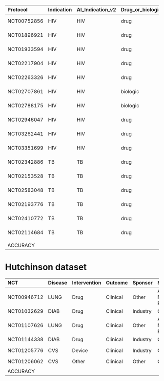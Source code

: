 | Protocol    | Indication   | AI_Indication_v2   | Drug_or_biologic   | Test_article                    | Pages   | AI_phase   | AI_phase_v2   | Rev_phase   | AI_SAP   | AI_SAP_v2   | Rev_SAP      | CTGov_SAP   | AI_effect   | AI_effect_v2   | Rev_effect     | AI_N   | AI_N_v2   | Rev_N   | CTGov_N   | AI_sim   | AI_sim_v2   | Rev_sim   | AI_risk   | Rev_risk   | Rev_arms   | AI_arms_v2   | Rev_countries                                   | AI_countries_v2   | CTGov_countries                                 | is_country_exact_match   | is_country_approximate_match   |
|:------------|:-------------|:-------------------|:-------------------|:--------------------------------|:--------|:-----------|:--------------|:------------|:---------|:------------|:-------------|:------------|:------------|:---------------|:---------------|:-------|:----------|:--------|:----------|:---------|:------------|:----------|:----------|:-----------|:-----------|:-------------|:------------------------------------------------|:------------------|:------------------------------------------------|:-------------------------|:-------------------------------|
| NCT00752856 | HIV          | HIV                | drug               | raltegravir_lopinavir_ritonavir | 57      | 1          | 2.0           | 2           | no       | 1           | 3pp in prot  | 1           | yes         | 1              | yes Sec. 9.3   | 50     | 50        | 51      | 51.0      | no       | 0           | no        | high      | high       | 2          | 2            | US                                              | CA,US             | US                                              | 0                        | 0                              |
| NCT01896921 | HIV          | HIV                | drug               | maraviroc_integrase_inhib       | 29      | 3          | 3.0           | 3           | no       | 1           | 0.5p in prot | 1           | no          | 0              | no             | 44     | 30        | 30      | 7.0       | no       | 0           | no        | high      | high       | 1          | 1            | US                                              | US                | US                                              | 1                        | 1                              |
| NCT01933594 | HIV          | HIV                | drug               | romidepsin                      | 140     | 1          | 1.5           | 1/2         | no       | 1           | 9pp in prot  | 0           | no          | 1              | yes Sec. 9.4.2 | 60     | 60        | 59      | 59.0      | no       | 0           | no        | high      | low        | 8          | 3            | US                                              | US,XX             | US                                              | 0                        | 0                              |
| NCT02217904 | HIV          | HIV                | drug               | islatravir                      | 114     | 1          | 1.0           | 1           | yes      | 0           | 4pp in prot  | 1           | no          | 1              | yes Sec. 8.1ff | 42     | 42        | 30      | 30.0      | no       | 0           | no        | med       | low        | 1          | 1            | DE                                              | CA,US,XX          | DE                                              | 0                        | 0                              |
| NCT02263326 | HIV          | HIV                | drug               | dolutegravir_lamivudin          | 47      | 0          | 2.0           | 3           | no       | 1           | 2pp in prot  | 1           | yes         | 1              | yes Sec. 9.4   | 90     | 90        | 89      | 89.0      | no       | 0           | no        | nan       | med        | 2          | 2            | US                                              | US                | US                                              | 1                        | 1                              |
| NCT02707861 | HIV          | HIV                | biologic           | ibalizumab                      | 106     | 3          | 3.0           | 3           | no       | 0           | 3pp in prot  | 0           | no          | 0              | yes Sec. 9.8   | 100    | 100       | 79      | 79.0      | no       | 0           | no        | high      | med        | 2          | 2            | US,PR                                           | TW,US,XX          | US,PR                                           | 0                        | 0                              |
| NCT02788175 | HIV          | HIV                | biologic           | vedolizumab                     | 55      | 3          | 1.0           | 1           | no       | 1           | 2pp in prot  | 1           | no          | 0              | yes Sec. 13    | 52     | 20        | 26      | 26.0      | no       | 0           | no        | high      | med        | 1          | 1            | US                                              | US                | US                                              | 1                        | 1                              |
| NCT02946047 | HIV          | HIV                | drug               | ixazomib                        | 83      | 1          | 1.5           | 1/2         | no       | 1           | 2pp in prot  | 1           | no          | 0              | no             | 49     | 17        | 17      | 17.0      | no       | 0           | no        | high      | high       | 4          | 1            | US                                              | US                | US                                              | 1                        | 1                              |
| NCT03262441 | HIV          | HIV                | drug               | mycophenolate_mofetil           | 39      | 2          | 2.0           | 2           | no       | 1           | 1p in prot   | 1           | no          | 1              | yes Sec. 8.4.1 | 450    | 10        | 5       | 5.0       | no       | 0           | no        | high      | high       | 1          | 1            | US                                              | US                | US                                              | 1                        | 1                              |
| NCT03351699 | HIV          | HIV                | drug               | MK-4250                         | 87      | 1          | 1.0           | 1           | no       | 0           | 1p in prot   | 1           | no          | 1              | yes Sec. 8.1ff | 900    | 30        | 24      | 24.0      | no       | 0           | no        | high      | med        | 5          | 3            | DE                                              | CA,HT,JE,US,XX    | DE                                              | 0                        | 0                              |
| NCT02342886 | TB           | TB                 | drug               | moxifloxacin                    | 112     | 2          | 3.0           | 3           | no       | 0           | 4pp in prot  | 0           | yes         | 1              | yes Sec. 8.3   | 1200   | 1200      | 284     | 284.0     | no       | 0           | no        | med       | med        | 5          | 2            | GE,KE,MY,PH,ZA,TZ,UG,ZM,BR,CN,HT,MZ,PE,RU,TH,UA | CA,CH,GB,US,XX    | GE,KE,MY,PH,ZA,TZ,UG,ZM,BR,CN,HT,MZ,PE,RU,TH,UA | 0                        | 0                              |
| NCT02153528 | TB           | TB                 | drug               | rifampicin                      | 54      | 1          | 1.0           | 3           | no       | 1           | 2pp in prot  | 0           | no          | 1              | yes Sec. 8.4   | 500    | 500       | 1000    | 701.0     | no       | 0           | no        | high      | med        | 2          | 2            | BD                                              | BD,BE             | BD                                              | 0                        | 0                              |
| NCT02583048 | TB           | TB                 | drug               | bedaquiline_delamanid           | 119     | 2          | 2.0           | 2           | no       | 1           | 8pp in prot  | 0           | yes         | 1              | yes Sec. 9.4   | 84     | 84        | 84      | 84.0      | yes      | 1           | no        | med       | low        | 3          | 3            | PE,ZA                                           | US,XX,ZA          | PE,ZA                                           | 0                        | 0                              |
| NCT02193776 | TB           | TB                 | drug               | bedaquiline_moxifloxacin        | 112     | 2          | 2.0           | 2           | no       | 0           | 3pp in prot  | 0           | yes         | 1              | yes Sec. 8.2   | 240    | 240       | 240     | 240.0     | no       | 0           | no        | med       | med        | 3          | 3            | ZA,TZ,UG                                        | MX,US,XX,ZA       | ZA,TZ,UG                                        | 0                        | 0                              |
| NCT02410772 | TB           | TB                 | drug               | rifapentine_moxifloxacin        | 248     | 3          | 3.0           | 3           | yes      | 1           | 3pp in prot  | 1           | yes         | 1              | yes Sec. 13.6  | 90     | 90        | 2500    | 2516.0    | no       | 1           | no        | low       | low        | 3          | 1            | US,BR,CN,HT,IN,KE,MW,PE,ZA,TH,UG,VN,ZW,ES       | US                | US,BR,CN,HT,IN,KE,MW,PE,ZA,TH,UG,VN,ZW,ES       | 0                        | 0                              |
| NCT02114684 | TB           | TB                 | drug               | moxifloxacin                    | 58      | 2          | 2.0           | 1/2         | no       | 1           | 2pp in prot  | 0           | yes         | 1              | yes Sec. 9.1   | 330    | 330       | 330     | 197.0     | yes      | 1           | no        | low       | low        | 2          | 2            | ZA                                              | US,ZA             | ZA                                              | 0                        | 0                              |
|             |              |                    |                    |                                 |         |            |               |             |          |             |              |             |             |                |                |        |           |         |           |          |             |           |           |            |            |              |                                                 |                   |                                                 |                          |                                |
| ACCURACY    |              |                    |                    |                                 |         | 0.5        | 0.6875        |             | 0.3125   | 0.625       |              |             | 0.5625      | 0.875          |                | 0.1875 | 0.3125    |         |           |          |             |           |           |            |            | 0.6875       |                                                 | 0.3125            |                                                 |                          | 0.3125                         |
# Hutchinson dataset

| NCT         | Disease   | Intervention   | Outcome   | Sponsor   | Status                 | Phase   | Actual_Enroll   | Anticipated_Enroll   | CTGov_countries                                                                                                      | CTGov_SAP   | CTGov_N   | Informative   | Informative_Condition_Not_Met   | is_include   | file_name                                                                                                                                               | AI_Indication_v2   | AI_phase_v2   | AI_arms_v2   | AI_SAP_v2   | AI_N_v2   | AI_effect_v2   | AI_sim_v2   | AI_countries_v2   | AI_risk_v2   | AI_risk_label_v2    |
|:------------|:----------|:---------------|:----------|:----------|:-----------------------|:--------|:----------------|:---------------------|:---------------------------------------------------------------------------------------------------------------------|:------------|:----------|:--------------|:--------------------------------|:-------------|:--------------------------------------------------------------------------------------------------------------------------------------------------------|:-------------------|:--------------|:-------------|:------------|:----------|:---------------|:------------|:------------------|:-------------|:--------------------|
| NCT00946712 | LUNG      | Drug           | Clinical  | Other     | Active, Not Recruiting | 3.0     | 1333            | 1546                 | US,MX                                                                                                                | 1.0         | 1333.0    | 0             | Design                          | True         | ../data/ctgov/json/12_NCT00946712_Prot_SAP_000.pdf.json                                                                                                 | HIV                | 3.0           | 1            | 1           | 40        | 1              | 1           | CA,US             | 72           | LOW                 |
| NCT01032629 | DIAB      | Drug           | Clinical  | Industry  | Completed              | 3.0     | 4330            | 4500                 | US,AR,AU,BE,CA,CO,CZ,EE,FR,DE,HU,IN,IL,LU,MY,MX,NL,NZ,NO,PL,RU,ES,SE,UA,GB,BR,CZ                                     | 0.0         | 4330.0    | 1             | None                            | True         | ../data/ctgov/json/29_NCT01032629_Prot_000.pdf.json                                                                                                     | HIV                | 3.0           | 3            | 0           | 4500      | 1              | 0           | AU,GB,MX,SE,US,XX | 60           | LOW                 |
| NCT01107626 | LUNG      | Drug           | Clinical  | Other     | Active, Not Recruiting | 3.0     | 1516            | 1282                 | US                                                                                                                   | 1.0         | 1516.0    | 0             | Feasibility                     | True         | ../data/ctgov/json/26_NCT01107626_Prot_SAP_000.pdf.json                                                                                                 | HIV                | 3.0           | 1            | 1           | 878       | 1              | 0           | CA,US             | 62           | LOW                 |
| NCT01144338 | DIAB      | Drug           | Clinical  | Industry  | Completed              | 3.0     | 14752           | 9500                 | US,AR,AU,AT,BE,BR,BG,CA,CL,CN,CO,CZ,DE,HK,HU,IL,IT,KR,LV,LT,MY,MX,NL,NZ,PH,PL,RO,RU,SK,ZA,ES,TW,TH,UA,GB,CZ,FR,IN,PE | 0.0         | 14752.0   | 1             | None                            | True         | ../data/ctgov/json/38_NCT01144338_Prot_000.pdf.json                                                                                                     | Other              | 1.0           | 2            | 0           | 14000     | 1              | 0           | CA,US             | 48           | MEDIUM              |
| NCT01205776 | CVS       | Device         | Clinical  | Industry  | Completed              | nan     | 1905            | 2634                 | nan                                                                                                                  | nan         | nan       | 0             | Feasibility                     | True         | /media/thomas/642d0db5-2c98-4156-b591-1a3572c5868c/projects_client/clinical_trial_risk/validation/extra_data_hutchison/76_NCT01205776_Prot_000.pdf.json | Other              | 4.0           | 2            | 1           | 1900      | 1              | 1           | US                | 69           | LOW                 |
| NCT01206062 | CVS       | Other          | Clinical  | Other     | Completed              | nan     | 9361            | 9250                 | US                                                                                                                   | 0.0         | 9361.0    | 0             | Design                          | True         | ../data/ctgov/json/62_NCT01206062_Prot_000.pdf.json                                                                                                     | Other              | 0.0           | 2            | 1           | 9250      | 1              | 1           | US                | 69           | LOW                 |
|             |           |                |           |           |                        |         |                 |                      |                                                                                                                      |             |           |               |                                 |              |                                                                                                                                                         |                    |               |              |             |           |                |             |                   |              |                     |
| ACCURACY    |           |                |           |           |                        |         |                 |                      |                                                                                                                      |             |           |               |                                 |              |                                                                                                                                                         |                    | 0.5           |              |             |           |                |             |                   |              | 0.16666666666666666 |